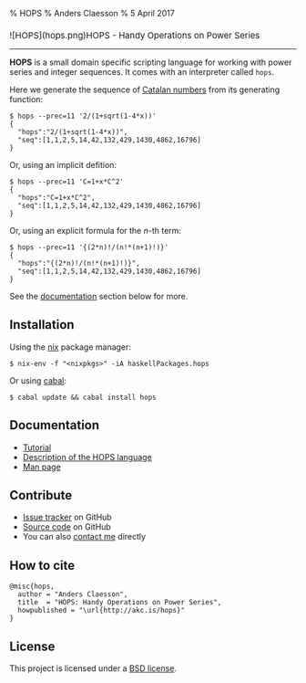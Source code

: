 % HOPS
% Anders Claesson
% 5 April 2017

<h1 style="font-weight:normal; font-size:15px;">
![HOPS](hops.png)HOPS - Handy Operations on Power Series
</h1>
<hr/>

**HOPS** is a small domain specific scripting language for working with
power series and integer sequences. It comes with an interpreter
called `hops`.

Here we generate the sequence of
[Catalan numbers](https://oeis.org/A000108) from its generating function:

```
$ hops --prec=11 '2/(1+sqrt(1-4*x))'
{
  "hops":"2/(1+sqrt(1-4*x))",
  "seq":[1,1,2,5,14,42,132,429,1430,4862,16796]
}
```

Or, using an implicit defition:

```
$ hops --prec=11 'C=1+x*C^2'
{
  "hops":"C=1+x*C^2",
  "seq":[1,1,2,5,14,42,132,429,1430,4862,16796]
}
```

Or, using an explicit formula for the *n*-th term:

```
$ hops --prec=11 '{(2*n)!/(n!*(n+1)!)}'
{
  "hops":"{(2*n)!/(n!*(n+1)!)}",
  "seq":[1,1,2,5,14,42,132,429,1430,4862,16796]
}
```

See the [documentation](#documentation) section below for more.

## Installation

Using the [nix](https://nixos.org/nix/) package manager:

```
$ nix-env -f "<nixpkgs>" -iA haskellPackages.hops
```

Or using [cabal](https://www.haskell.org/cabal/):

```
$ cabal update && cabal install hops
```

## Documentation

- [Tutorial](tutorial/)
- [Description of the HOPS language](language/)
- [Man page](man/)

## Contribute

- [Issue tracker](https://github.com/akc/hops/issues) on GitHub
- [Source code](https://github.com/akc/hops) on GitHub
- You can also [contact me](http://akc.is/email/) directly

## How to cite

```
@misc{hops,
  author = "Anders Claesson",
  title  = "HOPS: Handy Operations on Power Series",
  howpublished = "\url{http://akc.is/hops}"
}
```

## License

This project is licensed under a
[BSD license](https://github.com/akc/hops/blob/master/LICENSE).
